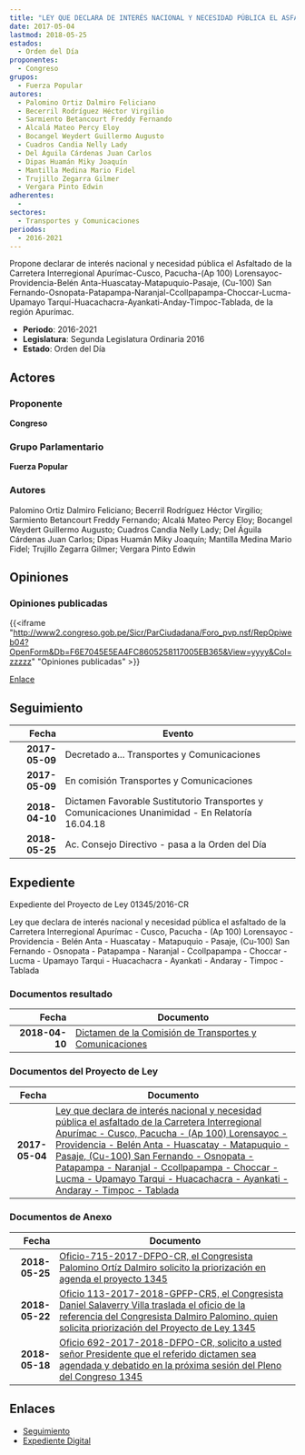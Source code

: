```yaml
---
title: "LEY QUE DECLARA DE INTERÉS NACIONAL Y NECESIDAD PÚBLICA EL ASFALTADO DE LA CARRETERA INTERREGIONAL APURÍMAC-CUSCO, PACUCHA-(AP100) LORENSAYOC-PROVIDENCIA-BELÉN ANTA-HUASCATAY-MATAPUQUIO-PASAJE, (CU-100) SAN FERNANDO-OSNOPATA-PATAPAMPA-NARANJAL-CCOLLPAPAMPA-CHOCCAR-LUCMA-UPAMAYO TARQUI-HUACACHACRA-AYANKATI-ANDARAY-TIMPOC-TABLADA"
date: 2017-05-04
lastmod: 2018-05-25
estados: 
  - Orden del Día
proponentes: 
  - Congreso
grupos: 
  - Fuerza Popular
autores: 
  - Palomino Ortiz Dalmiro Feliciano
  - Becerril Rodríguez Héctor Virgilio
  - Sarmiento Betancourt Freddy Fernando
  - Alcalá Mateo Percy Eloy
  - Bocangel Weydert Guillermo Augusto
  - Cuadros Candia Nelly Lady
  - Del Águila Cárdenas Juan Carlos
  - Dipas Huamán Miky Joaquín
  - Mantilla Medina Mario Fidel
  - Trujillo Zegarra Gilmer
  - Vergara Pinto Edwin
adherentes: 
  - 
sectores: 
  - Transportes y Comunicaciones
periodos: 
  - 2016-2021
---
```


Propone declarar de interés nacional y necesidad pública el Asfaltado de la Carretera Interregional Apurímac-Cusco, Pacucha-(Ap 100) Lorensayoc-Providencia-Belén Anta-Huascatay-Matapuquio-Pasaje, (Cu-100) San Fernando-Osnopata-Patapampa-Naranjal-Ccollpapampa-Choccar-Lucma-Upamayo Tarquí-Huacachacra-Ayankati-Anday-Timpoc-Tablada, de la región Apurímac.

- **Periodo**: 2016-2021
- **Legislatura**: Segunda Legislatura Ordinaria 2016
- **Estado**: Orden del Día

## Actores

### Proponente

**Congreso**

### Grupo Parlamentario

**Fuerza Popular**

### Autores

Palomino Ortiz Dalmiro Feliciano; Becerril Rodríguez Héctor Virgilio; Sarmiento Betancourt Freddy Fernando; Alcalá Mateo Percy Eloy; Bocangel Weydert Guillermo Augusto; Cuadros Candia Nelly Lady; Del Águila Cárdenas Juan Carlos; Dipas Huamán Miky Joaquín; Mantilla Medina Mario Fidel; Trujillo Zegarra Gilmer; Vergara Pinto Edwin


## Opiniones

### Opiniones publicadas

{{<iframe "http://www2.congreso.gob.pe/Sicr/ParCiudadana/Foro_pvp.nsf/RepOpiweb04?OpenForm&Db=F6E7045E5EA4FC8605258117005EB365&View=yyyy&Col=zzzzz" "Opiniones publicadas" >}}

[Enlace](http://www2.congreso.gob.pe/Sicr/ParCiudadana/Foro_pvp.nsf/RepOpiweb04?OpenForm&Db=F6E7045E5EA4FC8605258117005EB365&View=yyyy&Col=zzzzz)

## Seguimiento

| Fecha | Evento |
|------:|--------|
| **2017-05-09** | Decretado a... Transportes y Comunicaciones|
| **2017-05-09** | En comisión Transportes y Comunicaciones|
| **2018-04-10** | Dictamen Favorable Sustitutorio Transportes y Comunicaciones Unanimidad - En Relatoría 16.04.18|
| **2018-05-25** | Ac. Consejo Directivo - pasa a la Orden del Día|


## Expediente

Expediente del Proyecto de Ley 01345/2016-CR

Ley que declara de interés nacional y necesidad pública el asfaltado de la Carretera Interregional Apurímac - Cusco, Pacucha - (Ap 100) Lorensayoc - Providencia - Belén Anta - Huascatay - Matapuquio - Pasaje, (Cu-100) San Fernando - Osnopata - Patapampa - Naranjal - Ccollpapampa - Choccar - Lucma - Upamayo Tarqui - Huacachacra - Ayankati - Andaray - Timpoc - Tablada


### Documentos resultado

| Fecha | Documento |
|------:|--------|
| **2018-04-10** | [Dictamen de la Comisión de Transportes y Comunicaciones](http://www.leyes.congreso.gob.pe/Documentos/2016_2021/Dictamenes/Proyectos_de_Ley/01345DC23MAY20180410.pdf) |

### Documentos del Proyecto de Ley

| Fecha | Documento |
|------:|--------|
| **2017-05-04** | [Ley que declara de interés nacional y necesidad pública el asfaltado de la Carretera Interregional Apurímac - Cusco, Pacucha - (Ap 100) Lorensayoc - Providencia - Belén Anta - Huascatay - Matapuquio - Pasaje, (Cu-100) San Fernando - Osnopata - Patapampa - Naranjal - Ccollpapampa - Choccar - Lucma - Upamayo Tarqui - Huacachacra - Ayankati - Andaray - Timpoc - Tablada](http://www.leyes.congreso.gob.pe/Documentos/2016_2021/Proyectos_de_Ley_y_de_Resoluciones_Legislativas/PL0134520170504.PDF) |

### Documentos de Anexo

| Fecha | Documento |
|------:|--------|
| **2018-05-25** | [Oficio-715-2017-DFPO-CR, el Congresista Palomino Ortíz Dalmiro solicito la priorización en agenda el proyecto 1345](http://www.leyes.congreso.gob.pe/Documentos/2016_2021/Oficios/Congresistas/OFICIO-715-2017-2018-DFPO-CR.pdf) |
| **2018-05-22** | [Oficio 113-2017-2018-GPFP-CR5, el Congresista Daniel Salaverry Villa traslada el oficio de la referencia del Congresista Dalmiro Palomino, quien solicita priorización del Proyecto de Ley 1345](http://www.leyes.congreso.gob.pe/Documentos/2016_2021/Oficios/Grupos_Parlamentarios/OFICIO-113-2017-2018-GPFP-CR.pdf) |
| **2018-05-18** | [Oficio 692-2017-2018-DFPO-CR, solicito a usted señor Presidente que el referido dictamen sea agendada y debatido en la próxima sesión del Pleno del Congreso 1345](http://www.leyes.congreso.gob.pe/Documentos/2016_2021/Oficios/Congresistas/OFICIO-691-2017-2018-DFPO-CR.pdf) |

## Enlaces 

- [Seguimiento](http://www2.congreso.gob.pehttp://www2.congreso.gob.pe/Sicr/TraDocEstProc/CLProLey2016.nsf/f7fff46988ca05b1052578e100829cc7/d11963dc551ceca00525811700527324?OpenDocument)
- [Expediente Digital](http://www2.congreso.gob.pehttp://www2.congreso.gob.pe/Sicr/TraDocEstProc/CLProLey2016.nsf/f7fff46988ca05b1052578e100829cc7/d11963dc551ceca00525811700527324?OpenDocument&Click=05257FB7005EB655.eb71d0cf91d8294e05256cdf006b5706/$Body/0.1C6C)
